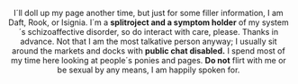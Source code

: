 <div align="center">

I´ll doll up my page another time, but just for some filler information, I am Daft, Rook, or Isignia. I´m a <b>splitroject and a symptom holder</b> of my system´s schizoaffective disorder, so do interact with care, please. Thanks in advance. Not that I am the most talkative person anyway; I usually sit around the markets and docks with <b>public chat disabled.</b> I spend most of my time here looking at people´s ponies and pages. <b>Do not</b> flirt with me or be sexual by any means, I am happily spoken for. 

</div>
